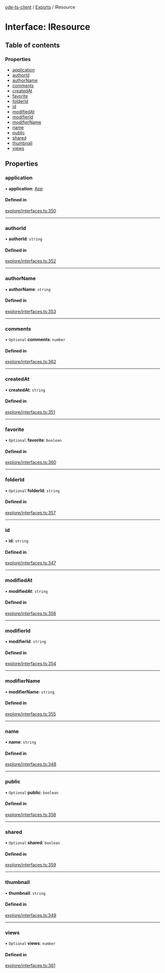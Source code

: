 [ode-ts-client](../README.md) / [Exports](../modules.md) / IResource

# Interface: IResource

## Table of contents

### Properties

- [application](iresource.md#application)
- [authorId](iresource.md#authorid)
- [authorName](iresource.md#authorname)
- [comments](iresource.md#comments)
- [createdAt](iresource.md#createdat)
- [favorite](iresource.md#favorite)
- [folderId](iresource.md#folderid)
- [id](iresource.md#id)
- [modifiedAt](iresource.md#modifiedat)
- [modifierId](iresource.md#modifierid)
- [modifierName](iresource.md#modifiername)
- [name](iresource.md#name)
- [public](iresource.md#public)
- [shared](iresource.md#shared)
- [thumbnail](iresource.md#thumbnail)
- [views](iresource.md#views)

## Properties

### application

• **application**: [App](../modules.md#app)

#### Defined in

[explore/interfaces.ts:350](https://github.com/opendigitaleducation/infrontexplore/blob/0e8281d/src/ts/explore/interfaces.ts#L350)

___

### authorId

• **authorId**: `string`

#### Defined in

[explore/interfaces.ts:352](https://github.com/opendigitaleducation/infrontexplore/blob/0e8281d/src/ts/explore/interfaces.ts#L352)

___

### authorName

• **authorName**: `string`

#### Defined in

[explore/interfaces.ts:353](https://github.com/opendigitaleducation/infrontexplore/blob/0e8281d/src/ts/explore/interfaces.ts#L353)

___

### comments

• `Optional` **comments**: `number`

#### Defined in

[explore/interfaces.ts:362](https://github.com/opendigitaleducation/infrontexplore/blob/0e8281d/src/ts/explore/interfaces.ts#L362)

___

### createdAt

• **createdAt**: `string`

#### Defined in

[explore/interfaces.ts:351](https://github.com/opendigitaleducation/infrontexplore/blob/0e8281d/src/ts/explore/interfaces.ts#L351)

___

### favorite

• `Optional` **favorite**: `boolean`

#### Defined in

[explore/interfaces.ts:360](https://github.com/opendigitaleducation/infrontexplore/blob/0e8281d/src/ts/explore/interfaces.ts#L360)

___

### folderId

• `Optional` **folderId**: `string`

#### Defined in

[explore/interfaces.ts:357](https://github.com/opendigitaleducation/infrontexplore/blob/0e8281d/src/ts/explore/interfaces.ts#L357)

___

### id

• **id**: `string`

#### Defined in

[explore/interfaces.ts:347](https://github.com/opendigitaleducation/infrontexplore/blob/0e8281d/src/ts/explore/interfaces.ts#L347)

___

### modifiedAt

• **modifiedAt**: `string`

#### Defined in

[explore/interfaces.ts:356](https://github.com/opendigitaleducation/infrontexplore/blob/0e8281d/src/ts/explore/interfaces.ts#L356)

___

### modifierId

• **modifierId**: `string`

#### Defined in

[explore/interfaces.ts:354](https://github.com/opendigitaleducation/infrontexplore/blob/0e8281d/src/ts/explore/interfaces.ts#L354)

___

### modifierName

• **modifierName**: `string`

#### Defined in

[explore/interfaces.ts:355](https://github.com/opendigitaleducation/infrontexplore/blob/0e8281d/src/ts/explore/interfaces.ts#L355)

___

### name

• **name**: `string`

#### Defined in

[explore/interfaces.ts:348](https://github.com/opendigitaleducation/infrontexplore/blob/0e8281d/src/ts/explore/interfaces.ts#L348)

___

### public

• `Optional` **public**: `boolean`

#### Defined in

[explore/interfaces.ts:358](https://github.com/opendigitaleducation/infrontexplore/blob/0e8281d/src/ts/explore/interfaces.ts#L358)

___

### shared

• `Optional` **shared**: `boolean`

#### Defined in

[explore/interfaces.ts:359](https://github.com/opendigitaleducation/infrontexplore/blob/0e8281d/src/ts/explore/interfaces.ts#L359)

___

### thumbnail

• **thumbnail**: `string`

#### Defined in

[explore/interfaces.ts:349](https://github.com/opendigitaleducation/infrontexplore/blob/0e8281d/src/ts/explore/interfaces.ts#L349)

___

### views

• `Optional` **views**: `number`

#### Defined in

[explore/interfaces.ts:361](https://github.com/opendigitaleducation/infrontexplore/blob/0e8281d/src/ts/explore/interfaces.ts#L361)
